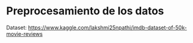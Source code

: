 # Preprocesamiento de los datos 
Dataset: https://www.kaggle.com/lakshmi25npathi/imdb-dataset-of-50k-movie-reviews
